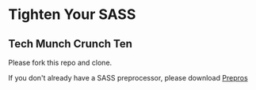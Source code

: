 # Tighten Your SASS
## Tech Munch Crunch Ten

Please fork this repo and clone.

If you don't already have a SASS preprocessor, please download [Prepros](https://prepros.io/)